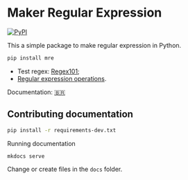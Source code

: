 # Maker Regular Expression
<a href="https://pypi.org/project/mre/">
  <img alt="PyPI" src="https://img.shields.io/pypi/v/mre.svg">
</a>

This a simple package to make regular expression in Python.

```bash
pip install mre
```

- Test regex: [Regex101](https://regex101.com/);
- [Regular expression operations](https://docs.python.org/3/library/re.html).


<span>Documentation:</span>
  <a href="https://alvarofpp.github.io/mre/">
    <span>:brazil:</span>    
  </a>
  
## Contributing documentation

```bash
pip install -r requirements-dev.txt
```
Running documentation

```bash
mkdocs serve
```
Change or create files in the `docs` folder.
